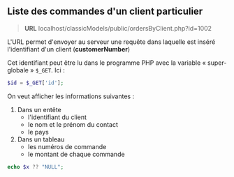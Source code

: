 
## Liste des commandes d'un client particulier

> **URL**
> localhost/classicModels/public/ordersByClient.php?id=1002

L'URL permet d'envoyer au serveur une requête dans laquelle est inséré l'identifiant d'un client (**customerNumber**)

Cet identifiant peut être lu dans le programme PHP avec la variable « super-globale » `$_GET`. Ici : 
```php
$id = $_GET['id'];
```

On veut afficher les informations suivantes :
1. Dans un entête
    - l'identifiant du client
    - le nom et le prénom du contact
    - le pays
2. Dans un tableau
    - les numéros de commande
    - le montant de chaque commande


```php
echo $x ?? "NULL";
```



 
